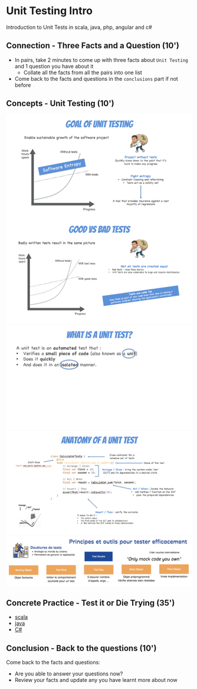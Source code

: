 # Unit Testing Intro
Introduction to Unit Tests in scala, java, php, angular and c#

## Connection - Three Facts and a Question (10')
- In pairs, take 2 minutes to come up with three facts about `Unit Testing` and 1 question you have about it
  - Collate all the facts from all the pairs into one list 
- Come back to the facts and questions in the `conclusions` part if not before

## Concepts - Unit Testing (10')
![Unit Testing](img/unit-testing.png)
![Good vs Bad Tests](img/good-vs-bad.png)
![What is a Unit Test](img/what-is-unit-test.png)
![Anatomy of Unit Tests](img/anatomy-of-unit-test.png)
![Test Doubles](img/test-doubles.png)

## Concrete Practice - Test it or Die Trying (35')
- [scala](scala/how-to.md)
- [java](java/how-to.md)
- [C#](c%23/how-to.md)

## Conclusion - Back to the questions (10')
Come back to the facts and questions:
- Are you able to answer your questions now? 
- Review your facts and update any you have learnt more about now
